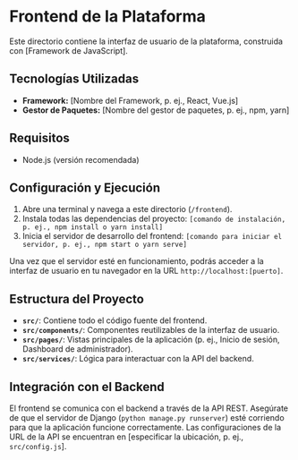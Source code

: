 # Frontend de la Plataforma

Este directorio contiene la interfaz de usuario de la plataforma, construida con [Framework de JavaScript].

## Tecnologías Utilizadas

- **Framework:** [Nombre del Framework, p. ej., React, Vue.js]
- **Gestor de Paquetes:** [Nombre del gestor de paquetes, p. ej., npm, yarn]

## Requisitos

- Node.js (versión recomendada)

## Configuración y Ejecución

1.  Abre una terminal y navega a este directorio (`/frontend`).
2.  Instala todas las dependencias del proyecto:
    `[comando de instalación, p. ej., npm install o yarn install]`
3.  Inicia el servidor de desarrollo del frontend:
    `[comando para iniciar el servidor, p. ej., npm start o yarn serve]`

Una vez que el servidor esté en funcionamiento, podrás acceder a la interfaz de usuario en tu navegador en la URL `http://localhost:[puerto]`.

## Estructura del Proyecto

- **`src/`**: Contiene todo el código fuente del frontend.
- **`src/components/`**: Componentes reutilizables de la interfaz de usuario.
- **`src/pages/`**: Vistas principales de la aplicación (p. ej., Inicio de sesión, Dashboard de administrador).
- **`src/services/`**: Lógica para interactuar con la API del backend.

## Integración con el Backend

El frontend se comunica con el backend a través de la API REST. Asegúrate de que el servidor de Django (`python manage.py runserver`) esté corriendo para que la aplicación funcione correctamente. Las configuraciones de la URL de la API se encuentran en [especificar la ubicación, p. ej., `src/config.js`].
